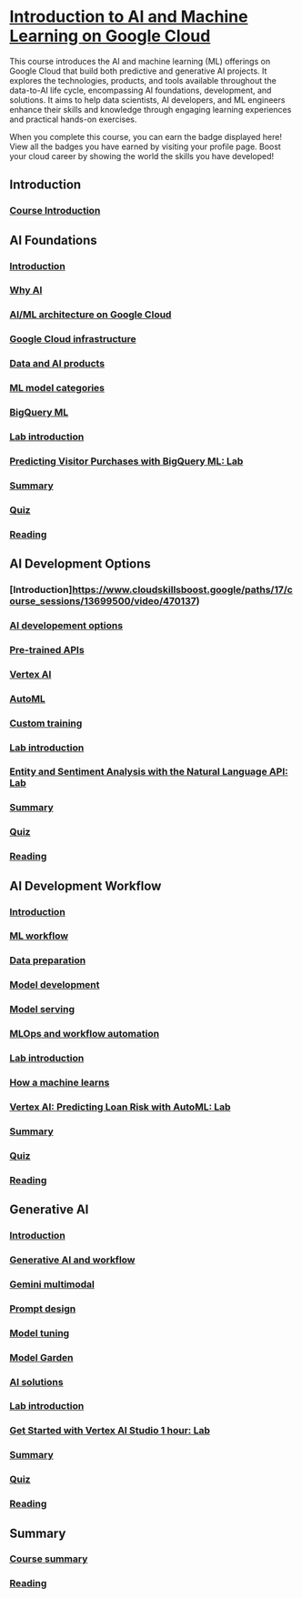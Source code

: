 # [Introduction to AI and Machine Learning on Google Cloud](https://www.cloudskillsboost.google/paths/17/course_templates/593)

This course introduces the AI and machine learning (ML) offerings on Google Cloud that build both predictive and generative AI projects. It explores the technologies, products, and tools available throughout the data-to-AI life cycle, encompassing AI foundations, development, and solutions. It aims to help data scientists, AI developers, and ML engineers enhance their skills and knowledge through engaging learning experiences and practical hands-on exercises.

When you complete this course, you can earn the badge displayed here! View all the badges you have earned by visiting your profile page. Boost your cloud career by showing the world the skills you have developed!

## Introduction

### [Course Introduction](https://www.cloudskillsboost.google/paths/17/course_templates/593)

## AI Foundations

### [Introduction](https://www.cloudskillsboost.google/paths/17/course_sessions/13699500/video/470125)
### [Why AI](https://www.cloudskillsboost.google/paths/17/course_sessions/13699500/video/470126)
### [AI/ML architecture on Google Cloud](https://www.cloudskillsboost.google/paths/17/course_sessions/13699500/video/470127)
### [Google Cloud infrastructure](https://www.cloudskillsboost.google/paths/17/course_sessions/13699500/video/470128)
### [Data and AI products](https://www.cloudskillsboost.google/paths/17/course_sessions/13699500/video/470129)
### [ML model categories](https://www.cloudskillsboost.google/paths/17/course_sessions/13699500/video/470130)
### [BigQuery ML](https://www.cloudskillsboost.google/paths/17/course_sessions/13699500/video/470131)
### [Lab introduction](https://www.cloudskillsboost.google/paths/17/course_sessions/13699500/video/470132)
### [Predicting Visitor Purchases with BigQuery ML: Lab](./Labs/Predicting%20Visitor%20Purchases%20with%20BigQuery%20ML/README.md)
### [Summary](https://www.cloudskillsboost.google/paths/17/course_sessions/13699500/video/470134)
### [Quiz](https://www.cloudskillsboost.google/paths/17/course_sessions/13699500/quizzes/470135)
### [Reading](https://www.cloudskillsboost.google/paths/17/course_sessions/13699500/documents/470136)

## AI Development Options

### [Introduction]https://www.cloudskillsboost.google/paths/17/course_sessions/13699500/video/470137)
### [AI developement options](https://www.cloudskillsboost.google/paths/17/course_sessions/13699500/video/470138)
### [Pre-trained APIs](https://www.cloudskillsboost.google/paths/17/course_sessions/13699500/video/470139)
### [Vertex AI](https://www.cloudskillsboost.google/paths/17/course_sessions/13699500/video/470140)
### [AutoML](https://www.cloudskillsboost.google/paths/17/course_sessions/13699500/video/470141)
### [Custom training](https://www.cloudskillsboost.google/paths/17/course_sessions/13699500/video/470142)
### [Lab introduction](https://www.cloudskillsboost.google/paths/17/course_sessions/13699500/video/470143)
### [Entity and Sentiment Analysis with the Natural Language API: Lab](./Labs/GSP038%20-%20Entity%20and%20Sentiment%20Analysis%20with%20the%20Natural%20Language%20API/README.md)
### [Summary](https://www.cloudskillsboost.google/paths/17/course_sessions/13699500/video/470145)
### [Quiz](https://www.cloudskillsboost.google/paths/17/course_sessions/13699500/quizzes/470146)
### [Reading](https://www.cloudskillsboost.google/paths/17/course_sessions/13699500/documents/470147)

## AI Development Workflow

### [Introduction](https://www.cloudskillsboost.google/paths/17/course_sessions/13699500/video/470148)
### [ML workflow](https://www.cloudskillsboost.google/paths/17/course_sessions/13699500/video/470149)
### [Data preparation](https://www.cloudskillsboost.google/paths/17/course_sessions/13699500/video/470150)
### [Model development](https://www.cloudskillsboost.google/paths/17/course_sessions/13699500/video/470151)
### [Model serving](https://www.cloudskillsboost.google/paths/17/course_sessions/13699500/video/470152)
### [MLOps and workflow automation](https://www.cloudskillsboost.google/paths/17/course_sessions/13699500/video/470153)
### [Lab introduction](https://www.cloudskillsboost.google/paths/17/course_sessions/13699500/video/470154)
### [How a machine learns](https://www.cloudskillsboost.google/paths/17/course_sessions/13699500/video/470155)
### [Vertex AI: Predicting Loan Risk with AutoML: Lab](./Labs/Vertex%20AI%20Predicting%20Loan%20Risk%20with%20AutoML/README.md)
### [Summary](https://www.cloudskillsboost.google/paths/17/course_sessions/13699500/video/470157)
### [Quiz](https://www.cloudskillsboost.google/paths/17/course_sessions/13699500/quizzes/470158)
### [Reading](https://www.cloudskillsboost.google/paths/17/course_sessions/13699500/documents/470159)

## Generative AI

### [Introduction](https://www.cloudskillsboost.google/paths/17/course_sessions/13699500/video/470160)
### [Generative AI and workflow](https://www.cloudskillsboost.google/paths/17/course_sessions/13699500/video/470161)
### [Gemini multimodal](https://www.cloudskillsboost.google/paths/17/course_sessions/13699500/video/470162)
### [Prompt design](https://www.cloudskillsboost.google/paths/17/course_sessions/13699500/video/470163)
### [Model tuning](https://www.cloudskillsboost.google/paths/17/course_sessions/13699500/video/470164)
### [Model Garden](https://www.cloudskillsboost.google/paths/17/course_sessions/13699500/video/470165)
### [AI solutions](https://www.cloudskillsboost.google/paths/17/course_sessions/13699500/video/470166)
### [Lab introduction](https://www.cloudskillsboost.google/paths/17/course_sessions/13699500/video/470167)
### [Get Started with Vertex AI Studio 1 hour: Lab](https://www.cloudskillsboost.google/paths/17/course_sessions/13699500/labs/470168)
### [Summary](https://www.cloudskillsboost.google/paths/17/course_sessions/13699500/video/470169)
### [Quiz](https://www.cloudskillsboost.google/paths/17/course_sessions/13699500/quizzes/470170)
### [Reading](https://www.cloudskillsboost.google/paths/17/course_sessions/13699500/documents/470171)

## Summary

### [Course summary](https://www.cloudskillsboost.google/paths/17/course_sessions/13699500/video/470172)
### [Reading](https://www.cloudskillsboost.google/paths/17/course_sessions/13699500/documents/470173)

#
